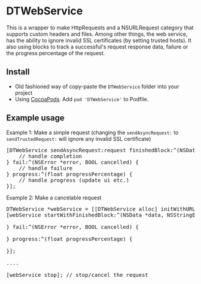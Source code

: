 # DTWebService
This is a wrapper to make HttpRequests and a NSURLRequest category that supports custom headers and files. Among other things, the web service, has the ability to ignore invalid SSL certificates (by setting trusted hosts). 
It also using blocks to track a successful's request response data, failure or the progress percentage of the request. 

## Install
- Old fashioned way of copy-paste the `DTWebService` folder into your project
- Using [CocoaPods](http://cocoapods.org/). Add `pod 'DTWebService'` to Podfile.

## Example usage
Example 1: Make a simple request (changing the `sendAsyncRequest:` to `sendTrustedRequest:` will ignore any invalid SSL certificate)
<pre>
[DTWebService sendAsyncRequest:request finishedBlock:^(NSData *data, NSStringEncoding stringEncoding) {
    // handle completion
} fail:^(NSError *error, BOOL cancelled) {
    // handle failure
} progress:^(float progressPercentage) {
    // handle progress (update ui etc.)
}];
</pre>

Example 2: Make a cancelable request
<pre>
DTWebService *webService = [[DTWebService alloc] initWithURL:[NSURL URLWithString:@"a url..."]];
[webService startWithFinishedBlock:^(NSData *data, NSStringEncoding stringEncoding) {
    
} fail:^(NSError *error, BOOL cancelled) {
    
} progress:^(float progressPercentage) {
    
}];

....

[webService stop]; // stop/cancel the request
</pre>

